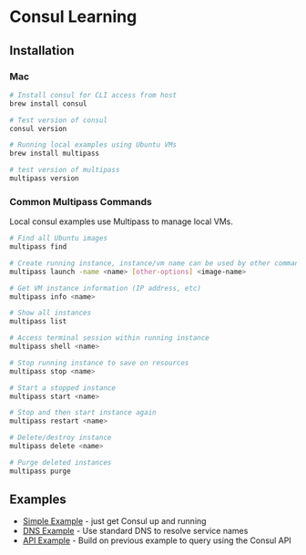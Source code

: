 # Consul Learning

## Installation

### Mac

```bash
# Install consul for CLI access from host
brew install consul

# Test version of consul
consul version

# Running local examples using Ubuntu VMs
brew install multipass

# test version of multipass
multipass version

```

### Common Multipass Commands

Local consul examples use Multipass to manage local VMs.

```bash
# Find all Ubuntu images
multipass find

# Create running instance, instance/vm name can be used by other commands later on
multipass launch -name <name> [other-options] <image-name>

# Get VM instance information (IP address, etc)
multipass info <name>

# Show all instances
multipass list

# Access terminal session within running instance
multipass shell <name>

# Stop running instance to save on resources
multipass stop <name>

# Start a stopped instance
multipass start <name>

# Stop and then start instance again
multipass restart <name>

# Delete/destroy instance
multipass delete <name>

# Purge deleted instances
multipass purge
```

## Examples

* [Simple Example](examples/01-simple/README.md) - just get Consul up and running
* [DNS Example](examples/02-dns/README.md) - Use standard DNS to resolve service names
* [API Example](examples/03-api/README.md) - Build on previous example to query using the Consul API